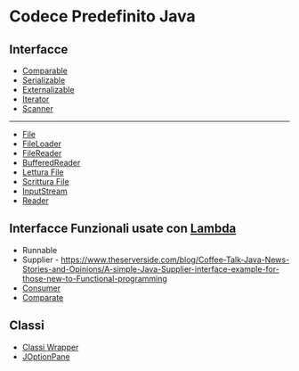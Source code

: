 # Codece Predefinito Java

## Interfacce
- [Comparable](./Comparable.md)
- [Serializable](./Serializable.md)
- [Externalizable](./Externalizable.md)
- [Iterator](./Iterator.md)
- [Scanner](./Scanner.md)

---
- [File](./File.md) 
- [FileLoader](./FileLoader.md)
- [FileReader](FileReader.md)
- [BufferedReader](BufferedReader.md)
- [Lettura File](../progetti/File/LetturaFile.md)
- [Scrittura File](../progetti/File/ScritturaFile.md)
- [InputStream](InputStream.md)
- [Reader](Reader.md)

## Interfacce Funzionali usate con [Lambda](../LambdaExpression.md#lambda-expression)
- Runnable
- Supplier - https://www.theserverside.com/blog/Coffee-Talk-Java-News-Stories-and-Opinions/A-simple-Java-Supplier-interface-example-for-those-new-to-Functional-programming
- [Consumer](./Consumer.md)
- [Comparate](./Comparate.md)

## Classi
- [Classi Wrapper](./ClassiWrapper.md)
- [JOptionPane](./JOptionPane.md)
